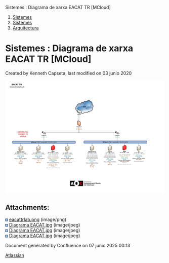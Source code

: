 Sistemes : Diagrama de xarxa EACAT TR \[MCloud\]  

1.  [Sistemes](index.md)
2.  [Sistemes](Sistemes_13893749.md)
3.  [Arquitectura](Arquitectura_30869606.md)

Sistemes : Diagrama de xarxa EACAT TR \[MCloud\]
================================================

Created by Kenneth Capseta, last modified on 03 junio 2020

![](attachments/30869654/36339926.jpg)

Attachments:
------------

![](images/icons/bullet_blue.gif) [eacattrlab.png](attachments/30869654/30869655.png) (image/png)  
![](images/icons/bullet_blue.gif) [Diagrama EACAT.jpg](attachments/30869654/36339931.jpg) (image/jpeg)  
![](images/icons/bullet_blue.gif) [Diagrama EACAT.jpg](attachments/30869654/40763458.jpg) (image/jpeg)  
![](images/icons/bullet_blue.gif) [Diagrama EACAT.jpg](attachments/30869654/36339926.jpg) (image/jpeg)  

Document generated by Confluence on 07 junio 2025 00:13

[Atlassian](http://www.atlassian.com/)